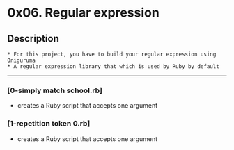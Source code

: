 # 0x06. Regular expression

## Description

	* For this project, you have to build your regular expression using Oniguruma
	* A regular expression library that which is used by Ruby by default
---

### [0-simply match school.rb]
 * creates a Ruby script that accepts one argument
### [1-repetition token 0.rb]
 * creates a Ruby script that accepts one argument
